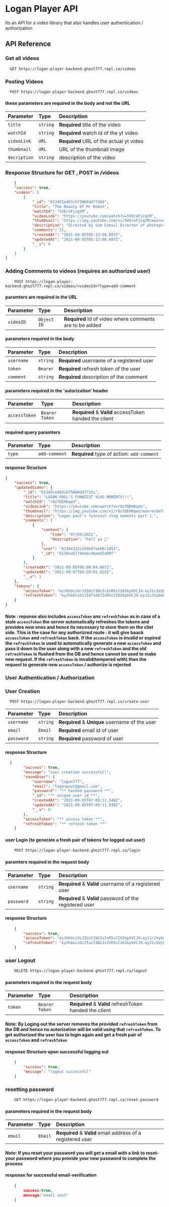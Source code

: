 
# Logan Player API

Its an API for a video library that also handles user authentication / authorization


## API Reference

### Get all videos

```http
  GET https://logan-player-backend.ghozt777.repl.co/videos
```


### Posting Videos

```http
  POST https://logan-player-backend.ghozt777.repl.co/videos
```
#### these parameters are required in the body and not the URL
| Parameter | Type     | Description                       |
| :-------- | :------- | :-------------------------------- |
| `title`         | `string` | **Required** title of the video |
| `watchId`         | `string` | **Required** watch id of the yt video |
| `videoLink`         | `URL` | **Required** URL of the actual yt video |
| `thumbnail`         | `URL` |  URL of the thumbnail image |
| `decription`         | `string` |  description of the video |


### Response Structure for GET , POST in /videos

``` json
    {
    "success": true,
    "videos": [
        {
            "_id": "613451e403cb75060dd77304",
            "title": "The Beauty Of Mr Robot",
            "watchId": "5VEroFjcq1M",
            "videoLink": "https://youtube.com/watch?v=5VEroFjcq1M",
            "thumbnail": "https://img.youtube.com/vi/5VEroFjcq1M/maxresdefault.jpg",
            "description": "Directed by Sam Esmail Director of photography : Tod Campbell Song : Where's my mind - Telepathic Teddy bear",
            "comments": [],
            "createdAt": "2021-09-05T05:13:08.807Z",
            "updatedAt": "2021-09-05T05:13:08.807Z",
            "__v": 0
        }
    ]
}
```


### Adding Comments to videos (requires an authorized user)

```http
    POST https://logan-player-backend.ghozt777.repl.co/videos/<videoId>?type=add-comment
```
#### paramters are required in the URL
| Parameter | Type     | Description                       |
| :-------- | :------- | :-------------------------------- |
| `videoID`      | `Object ID` | **Required** Id of video where comments are to be added |

#### parameters required in the body
| Parameter | Type     | Description                       |
| :-------- | :------- | :-------------------------------- |
| `username`      | `string` | **Required** username of a registered user |
| `token`      | `Bearer` | **Required** refresh token of the user |
| `comment`      | `string` | **Required** description of the comment |

#### parameters required in the 'autorization' header
| Parameter | Type     | Description                       |
| :-------- | :------- | :-------------------------------- |
| `accessToken`      | `Bearer Token` | **Required** & **Valid** accessToken handed the client|

#### required query paramters
| Parameter | Type     | Description                       |
| :-------- | :------- | :-------------------------------- |
| `type`      | `add-comment` | **Required** type of action: `add-comment`|


#### response Structure

```json
{
    "success": true,
    "updatedVideo": {
        "_id": "61345ce403cb75060dd7731c",
        "title": "LOGAN PAUL'S FUNNIEST VLOG MOMENTS!!!",
        "watchId": "rOz7QEH6qeU",
        "videoLink": "https://youtube.com/watch?v=rOz7QEH6qeU",
        "thumbnail": "https://img.youtube.com/vi/rOz7QEH6qeU/maxresdefault.jpg",
        "description": "Logan paul's funniest vlog moments part 1.",
        "comments": [
            {
                "content": {
                    "time": "07/09/2021",
                    "description": "hell ya 🎉"
                },
                "user": "6136e322c15de97ee60c1d51",
                "_id": "6136ea51744abc4baed2a80f"
            }
        ],
        "createdAt": "2021-09-05T06:00:04.607Z",
        "updatedAt": "2021-09-07T04:28:01.825Z",
        "__v": 1
    },
    "tokens": {
        "accessToken": "eyJhbGciOr335UzI1NiIsInR5cCI6IkpXVCJ9.eyJ1c2VybmFtZSI6Insdkc3QxMjMiLCJlbWFpbCI6Imdob3p0c2RAZ21haWwuY29tIiwicGFzc3dvcmQiOiIkMmIkMTAkNWFhVy9EWUV6NWlLaTRPRFuckuBitchDdKNWEzYUIzYlBHQU43VHc2SkV6R2kiLCJpYXQiOjE2MzA5ODcwNDMsImV4cCI6MTYzMDk5OTA0M30.wejL0Rns4FBuggHSa0V3SXWCAy0VgmURn0N7wX7bNk7E",
        "refreshToken": "eyJhbGciOiJI87sd87InR5cCI6IkpXVCJ9.eyJ1c2VybmFtZSI6InRlc3QxMjMsdhhlbWFpbCI6Imdob3p0c2RAZ21haWwuY29tIiwicGFzc3dvcmQiOiIkMmIkMTAkNWFhVy9EWUVfUckuBitcHxBMnE3LjBOcGNWV0Z1cDdKNWEzYUIzYlBHQU43VHc2SkV6R2kiLCJpYXQiOjE2MzA5ODcwNDN9.z4aFb9YQZl-r0N5eqZi6qJwQfsd7878sdLW6JrMCM"
    }
}
```

#### Note : reponse also includes `accessToken` ans `refreshToken` as in case of a stale `accessToken` the server automatically refreshes the tokens and provides new ones and hence its necessary to store them on the cliet side. This is the case for any authorizred route : it will give baack `accessToken` and `refreshToken` back. If the `accessToken` is invalid or expired the `refreshToken` is used to automatically generate a new `accessToken` and pass it down to the user along with a new `refreshToken` and the old `refreshToken` is flushed from the DB and hence cannot be used to make new request. If the `refreshToken` is invalid(tempered with) then the request to generate new `accessToken` / authorize is rejected

### User Authentication / Authorization

### User Creation

```http
  POST https://logan-player-backend.ghozt777.repl.co/create-user
```

| Parameter | Type     | Description                       |
| :-------- | :------- | :-------------------------------- |
| `username`      | `string` | **Required** & **Unique** username of the user|
| `email`      | `Email` | **Required** email id of user|
| `password`      | `string` | **Required** password of user |

#### response Structure

```json
  {
        "success": true,
        "msssage": "user creation successfull",
        "savedUser": {
            "username": "logan777",
            "email": "loganpaul@gmail.com",
            "password": "** hashed password **",
            "_id": "** unique user id **",
            "createdAt": "2021-09-05T07:09:11.540Z",
            "updatedAt": "2021-09-05T07:09:11.540Z",
            "__v": 0
        },
        "accessToken": "** access token **",
        "refreshToken": "** refresh token **"
    }
```

#### user Login (to generate a fresh pair of tokens for logged out user)
```html
    POST https://logan-player-backend.ghozt777.repl.co/login
```

#### paramters required in the request body  
| Parameter | Type     | Description                       |
| :-------- | :------- | :-------------------------------- |
| `username`      | `string` | **Required** & **Valid** username of a registered user|
| `password`      | `string` | **Required** & **Valid** password of the registered user|



#### response Structure 
```json
    {
        "success": true,
        "accessToken": "eyJhbGciOiJIUzI1NiIsInR5cCI6IkpXVCJ9.eyJ1c2VybmFtZSI6ImxvZ2FuNzc4IiwiZW1haWwiOFUckuBitchhdWxAD21haWwuY29tIiwicGFzc3dvcmQiOiIkMmIkMtAkaG1XU1hxVk4zVHVxQVhoSzZpZTlidGdLu1dIQmVpeVBuekZScm5ZaHdpMm8yQnRsQVGBZGkiLCJpYXQiOjE2MzA4Mjg0OTAsImV4cCI6MTYzMDg0MDQ5MH0.cMJ3v3AImHKhWuiUnTtvNDus_dsUkczBZkr4xfOKp0Y",
        "refreshToken": "eyJhbGciOiJIuzI1NiIsInR5cCI6IkpXVCJ9.eyJ1c2VybmFtZSI6ImxvZ2FuNzc4IiwiZW1haWwiOiJsd2dhbnBhdWxAZ21haWwuY29tIiwicGFzc3dvcmQiOiIkMmIkMTAkaG1Xg1hxVk7zVHVXQVhoSzZfuCkUbiTchmVplVBueIZScm5ZaHdpMm4yQnRsQVVBZGkiLCJpYXQiOjE2MzA4Mjg9OTB9.JBNHlc9U2FCbGxLxAd7sLaJ_D6D94bghsxtDFypeTQk"
    }
``` 
### user Logout

```html
    DELETE https://logan-player-backend.ghozt777.repl.co/logout
```

#### parameters required in the request body
| Parameter | Type     | Description                       |
| :-------- | :------- | :-------------------------------- |
| `token`      | `Bearer Token` | **Required** & **Valid** refreshToken handed the client|

#### Note: By Loging out the server removes the provided `refreshToken` from the DB and hence no autorization will be valid using that `refreshToken`. To get authorized the user has to login again and get a fresh pair of `accessToken` and `refreshToken`

#### response Structure upon successful logging out
```json
    {
        "success": true,
        "message": "logout successful"
    }
```

### resetting password

```html
    GET https://logan-player-backend.ghozt777.repl.co/reset-password
```

#### parameters required in the request body
| Parameter | Type     | Description                       |
| :-------- | :------- | :-------------------------------- |
| `email`      | `Email` | **Required** & **Valid** email address of a registered user|

#### Note: If you reset your password you will get a email with a link to reset-your password where you provide your new password to complete the process

#### response for successful email-verification

```json
    {
        success:true,
        message:"email sent"
    }
```
